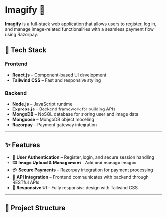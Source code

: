 # Imagify 🎨

**Imagify** is a full-stack web application that allows users to register, log in, and manage image-related functionalities with a seamless payment flow using Razorpay.

## 📌 Tech Stack

### **Frontend**
- **React.js** – Component-based UI development
- **Tailwind CSS** – Fast and responsive styling

### **Backend**
- **Node.js** – JavaScript runtime
- **Express.js** – Backend framework for building APIs
- **MongoDB** – NoSQL database for storing user and image data
- **Mongoose** – MongoDB object modeling
- **Razorpay** – Payment gateway integration

---

## ✨ Features
- 🔐 **User Authentication** – Register, login, and secure session handling
- 🖼 **Image Upload & Management** – Add and manage images
- 💳 **Secure Payments** – Razorpay integration for payment processing
- 📡 **API Integration** – Frontend communicates with backend through RESTful APIs
- 🎨 **Responsive UI** – Fully responsive design with Tailwind CSS

---

## 📂 Project Structure


